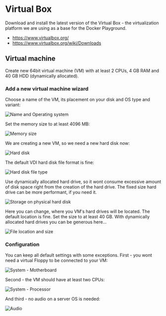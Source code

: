 # Virtual Box

Download and install the latest version of the Virtual Box - the virtualization platform we are using as a base for the Docker Playground.

- https://www.virtualbox.org/
- https://www.virtualbox.org/wiki/Downloads

## Virtual machine

Create new 64bit virtual machine (VM) with at least 2 CPUs, 4 GB RAM and 40 GB HDD (dynamically allocated). 

### Add a new virtual machine wizard

Choose a name of the VM, its placement on your disk and OS type and variant:

![Name and Operating system](/img/os-new-vm-01.png)

Set the memory size to at least 4096 MB:

![Memory size](/img/os-new-vm-02.png)

We are creating a new VM, so we need a new hard disk now:

![Hard disk](/img/os-new-vm-03.png)

The default VDI hard disk file format is fine:

![Hard disk file type](/img/os-new-vm-04.png)

Use dynamically allocated hard drive, so it wont consume excessive amount of disk space right from the creation of the hard drive. The fixed size hard drive can be more performant, if you need it. 

![Storage on physical hard disk](/img/os-new-vm-05.png)

Here you can change, where you VM's hard drives will be located. The default location is fine. Set the size to at least 40 GB. With dynamically allocated hard drives you can be generous here...  

![File location and size](/img/os-new-vm-06.png)

### Configuration

You can keep all default settings with some exceptions. First - you wont need a virtual Floppy to be connected to your VM:

![System - Motherboard](/img/os-configure-vm-01.png)

Second - the VM should have at least two CPUs:

![System - Processor](/img/os-configure-vm-02.png)

And third - no audio on a server OS is needed:

![Audio](/img/os-configure-vm-03.png)
